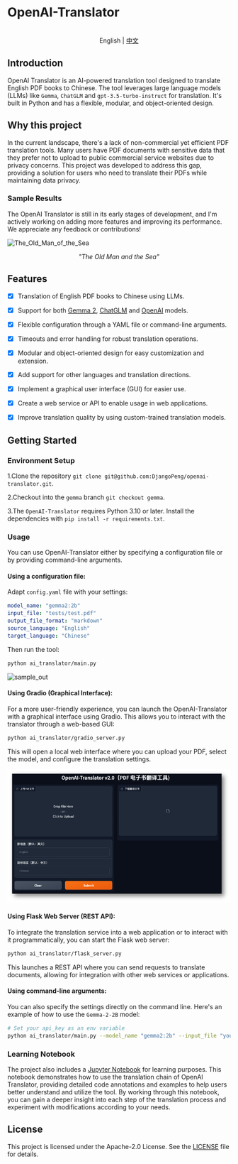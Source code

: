 # OpenAI-Translator

<p align="center">
    <br> English | <a href="README-CN.md">中文</a>
</p>

## Introduction

OpenAI Translator is an AI-powered translation tool designed to translate English PDF books to Chinese. The tool leverages large language models (LLMs) like `Gemma`, `ChatGLM` and `gpt-3.5-turbo-instruct` for translation. It's built in Python and has a flexible, modular, and object-oriented design. 

## Why this project

In the current landscape, there's a lack of non-commercial yet efficient PDF translation tools. Many users have PDF documents with sensitive data that they prefer not to upload to public commercial service websites due to privacy concerns. This project was developed to address this gap, providing a solution for users who need to translate their PDFs while maintaining data privacy.

### Sample Results

The OpenAI Translator is still in its early stages of development, and I'm actively working on adding more features and improving its performance. We appreciate any feedback or contributions!

![The_Old_Man_of_the_Sea](images/sample_image_0.png)

<p align="center">
    <em>"The Old Man and the Sea"</em>
</p>

## Features

- [X] Translation of English PDF books to Chinese using LLMs.
- [X] Support for both [Gemma 2](https://ai.google.dev/gemma/docs/model_card_2), [ChatGLM](https://github.com/THUDM/ChatGLM-6B) and [OpenAI](https://platform.openai.com/docs/models) models.
- [X] Flexible configuration through a YAML file or command-line arguments.
- [X] Timeouts and error handling for robust translation operations.
- [X] Modular and object-oriented design for easy customization and extension.
- [x] Add support for other languages and translation directions.
- [x] Implement a graphical user interface (GUI) for easier use.
- [x] Create a web service or API to enable usage in web applications.
- [X] Improve translation quality by using custom-trained translation models.


## Getting Started

### Environment Setup

1.Clone the repository `git clone git@github.com:DjangoPeng/openai-translator.git`.

2.Checkout into the `gemma` branch `git checkout gemma`.

3.The `OpenAI-Translator` requires Python 3.10 or later. Install the dependencies with `pip install -r requirements.txt`.

### Usage

You can use OpenAI-Translator either by specifying a configuration file or by providing command-line arguments.

#### Using a configuration file:

Adapt `config.yaml` file with your settings:

```yaml
model_name: "gemma2:2b"
input_file: "tests/test.pdf"
output_file_format: "markdown"
source_language: "English"
target_language: "Chinese"
```

Then run the tool:

```bash
python ai_translator/main.py
```

![sample_out](images/sample_image_1.png)

#### Using Gradio (Graphical Interface):

For a more user-friendly experience, you can launch the OpenAI-Translator with a graphical interface using Gradio. This allows you to interact with the translator through a web-based GUI:

```bash
python ai_translator/gradio_server.py
```

This will open a local web interface where you can upload your PDF, select the model, and configure the translation settings.

![gradio_demo](./images/gradio_demo.png)

#### Using Flask Web Server (REST API):

To integrate the translation service into a web application or to interact with it programmatically, you can start the Flask web server:

```bash
python ai_translator/flask_server.py
```

This launches a REST API where you can send requests to translate documents, allowing for integration with other web services or applications.

#### Using command-line arguments:

You can also specify the settings directly on the command line. Here's an example of how to use the `Gemma-2-2B` model:

```bash
# Set your api_key as an env variable
python ai_translator/main.py --model_name "gemma2:2b" --input_file "your_input.pdf" --output_file_format "markdown" --source_language "English" --target_language "Chinese"
```

### Learning Notebook

The project also includes a [Jupyter Notebook](./jupyter/translation_chain.ipynb) for learning purposes. This notebook demonstrates how to use the translation chain of OpenAI Translator, providing detailed code annotations and examples to help users better understand and utilize the tool. By working through this notebook, you can gain a deeper insight into each step of the translation process and experiment with modifications according to your needs.

## License

This project is licensed under the Apache-2.0 License. See the [LICENSE](LICENSE) file for details.